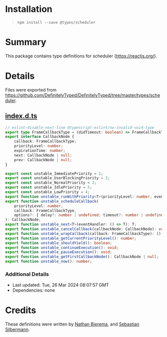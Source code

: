 # Installation
> `npm install --save @types/scheduler`

# Summary
This package contains type definitions for scheduler (https://reactjs.org/).

# Details
Files were exported from https://github.com/DefinitelyTyped/DefinitelyTyped/tree/master/types/scheduler.
## [index.d.ts](https://github.com/DefinitelyTyped/DefinitelyTyped/tree/master/types/scheduler/index.d.ts)
````ts
// eslint-disable-next-line @typescript-eslint/no-invalid-void-type
export type FrameCallbackType = (didTimeout: boolean) => FrameCallbackType | void;
export interface CallbackNode {
    callback: FrameCallbackType;
    priorityLevel: number;
    expirationTime: number;
    next: CallbackNode | null;
    prev: CallbackNode | null;
}

export const unstable_ImmediatePriority = 1;
export const unstable_UserBlockingPriority = 2;
export const unstable_NormalPriority = 3;
export const unstable_IdlePriority = 5;
export const unstable_LowPriority = 4;
export function unstable_runWithPriority<T>(priorityLevel: number, eventHandler: () => T): T;
export function unstable_scheduleCallback(
    priorityLevel: number,
    callback: FrameCallbackType,
    options?: { delay?: number | undefined; timeout?: number | undefined },
): CallbackNode;
export function unstable_next<T>(eventHandler: () => T): T;
export function unstable_cancelCallback(callbackNode: CallbackNode): void;
export function unstable_wrapCallback(callback: FrameCallbackType): () => FrameCallbackType;
export function unstable_getCurrentPriorityLevel(): number;
export function unstable_shouldYield(): boolean;
export function unstable_continueExecution(): void;
export function unstable_pauseExecution(): void;
export function unstable_getFirstCallbackNode(): CallbackNode | null;
export function unstable_now(): number;

````

### Additional Details
 * Last updated: Tue, 26 Mar 2024 08:07:57 GMT
 * Dependencies: none

# Credits
These definitions were written by [Nathan Bierema](https://github.com/Methuselah96), and [Sebastian Silbermann](https://github.com/eps1lon).
